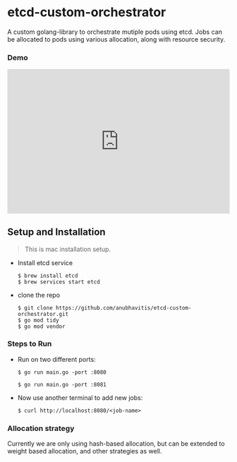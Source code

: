 # etcd-custom-orchestrator
A custom golang-library to orchestrate mutiple pods using etcd. Jobs can be allocated to pods using various allocation, along with resource security.

### Demo

<div style="position: relative; padding-bottom: 64.98194945848375%; height: 0;"><iframe src="https://www.loom.com/embed/aa5d6dbf25364e6c9c1cc321d6b30496?sid=1c8e0ab0-2331-48dd-a093-5beff3eba7f7" frameborder="0" webkitallowfullscreen mozallowfullscreen allowfullscreen style="position: absolute; top: 0; left: 0; width: 100%; height: 100%;"></iframe></div>

## Setup and Installation
> This is mac installation setup.

- Install etcd service
  ```
  $ brew install etcd
  $ brew services start etcd
  ```
- clone the repo 
   ``` 
   $ git clone https://github.com/anubhavitis/etcd-custom-orchestrator.git
   $ go mod tidy
   $ go mod vendor
   ```

### Steps to Run

- Run on two different ports:
  ```
  $ go run main.go -port :8080
  ```
  ```
  $ go run main.go -port :8081
  ```
- Now use another terminal to add new jobs:
  ```
  $ curl http://localhost:8080/<job-name>
  ```

### Allocation strategy

Currently we are only using hash-based allocation, but can be extended to weight based allocation, and other strategies as well.

